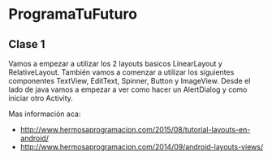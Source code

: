 # ProgramaTuFuturo
## Clase 1 
Vamos a empezar a utilizar los 2 layouts basicos LinearLayout y RelativeLayout. También vamos a comenzar a utilizar los siguientes componentes TextView, EditText, Spinner, Button y ImageView. Desde el lado de java vamos a empezar a ver como hacer un AlertDialog y como iniciar otro Activity.

Mas información aca:
- http://www.hermosaprogramacion.com/2015/08/tutorial-layouts-en-android/
- http://www.hermosaprogramacion.com/2014/09/android-layouts-views/
